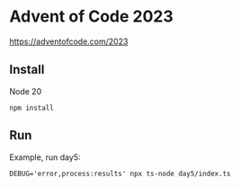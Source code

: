 # Advent of Code 2023

https://adventofcode.com/2023

## Install
Node 20
```
npm install
```

## Run
Example, run day5:
```
DEBUG='error,process:results' npx ts-node day5/index.ts
```